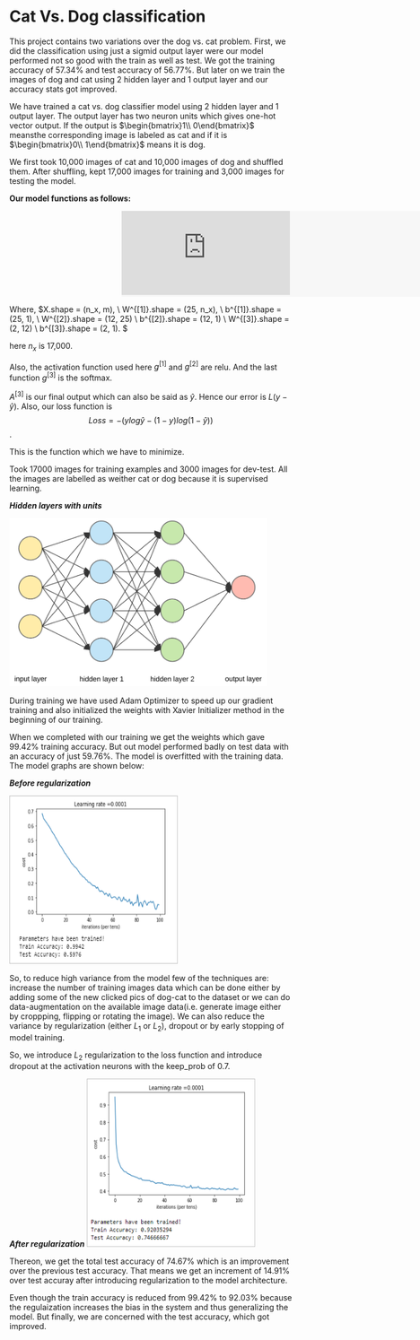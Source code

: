 # Cat Vs. Dog classification

This project contains two variations over the dog vs. cat problem. First, we did the classification using just a sigmid output layer were our model performed not so good with the train as well as test. We got the training accuracy of 57.34% and test accuracy of 56.77%. But later on we train the images of dog and cat using 2 hidden layer and 1 output layer and our accuracy stats got improved.

We have trained a cat vs. dog classifier model using 2 hidden layer and 1 output layer. The output layer has two neuron units which gives one-hot vector output. If the output is $\begin{bmatrix}1\\ 0\end{bmatrix}$ meansthe corresponding image is labeled as cat and if it is $\begin{bmatrix}0\\ 1\end{bmatrix}$ means it is dog.

We first took 10,000 images of cat and 10,000 images of dog and shuffled them. After shuffling, kept 17,000 images for training and 3,000 images for testing the model.

**Our model functions as follows:**
<div style="background:#F7F7F7;width:600px;margin-left:200px">
    
![model equation](https://latex.codecogs.com/gif.latex?%24%24Z%5E%7B%5B1%5D%7D%20%3D%20W%5E%7B%5B1%5D%7DX%20&plus;%20b%5E%7B%5B1%5D%7D%20%5C%5C%20A%5E%7B%5B1%5D%7D%20%3D%20g%5E%7B%5B1%5D%7D%28Z%5E%7B%5B1%5D%7D%29%20%5C%5C%20Z%5E%7B%5B2%5D%7D%20%3D%20W%5E%7B%5B2%5D%7DA%5E%7B%5B1%5D%7D%20&plus;%20b%5E%7B%5B2%5D%7D%20%5C%5C%20A%5E%7B%5B2%5D%7D%20%3D%20g%5E%7B%5B2%5D%7D%28Z%5E%7B%5B2%5D%7D%29%20%5C%5C%20Z%5E%7B%5B3%5D%7D%20%3D%20W%5E%7B%5B3%5D%7DA%5E%7B%5B2%5D%7D%20&plus;%20b%5E%7B%5B3%5D%7D%20%5C%5C%20A%5E%7B%5B3%5D%7D%20%3D%20g%5E%7B%5B3%5D%7D%28Z%5E%7B%5B3%5D%7D%29%24%24)

</div>

Where, $X.shape = (n_x, m), \\ W^{[1]}.shape = (25, n_x),  \\ b^{[1]}.shape = (25, 1),  \\ W^{[2]}.shape = (12, 25) \\ b^{[2]}.shape = (12, 1) \\ W^{[3]}.shape = (2, 12) \\ b^{[3]}.shape = (2, 1). $

here $n_x$ is 17,000.

Also, the activation function used here $g^{[1]}$ and $g^{[2]}$ are relu. And the last function $g^{[3]}$ is the softmax.

$A^{[3]}$ is our final output which can also be said as $\hat{y}$. Hence our error is $L(y - \hat{y})$. Also, our loss function is $$Loss = -(ylog\hat{y} -(1-y)log(1 - \hat{y}))$$.

This is the function which we have to minimize.

Took 17000 images for training examples and 3000 images for dev-test. All the images are labelled as weither cat or dog because it is supervised learning.


<b><i>Hidden layers with units </i></b>

<img src = "./images/fig3.png" style="height:300px;width:400;">

During training we have used Adam Optimizer to speed up our gradient training and also initialized the weights with Xavier Initializer method in the beginning of our training.

When we completed with our training we get the weights which gave 99.42% training accuracy. But out model performed badly on test data with an accuracy of just 59.76%. The model is overfitted with the training data. The model graphs are shown below:

***Before regularization***
<div class = "row"><img src = "./images/fig4.PNG" style="height:300px;width:300px">
    
So, to reduce high variance from the model few of the techniques are: increase the number of training images data which can be done either by adding some of the new clicked pics of dog-cat to the dataset or we can do data-augmentation on the available image data(i.e. generate image either by  croppping, flipping or rotating the image). We can also reduce the variance by regularization (either $L_1$ or $L_2$), dropout or by early stopping of model training.

So, we introduce $L_2$ regularization to the loss function and introduce dropout at the activation neurons with the keep_prob of 0.7. 
    
***After regularization***
<img src = "./images/fig5.PNG" style="height:300px;width:300px"></div>

Thereon, we get the total test accuracy of 74.67% which is an improvement over the previous test accuracy. That means we get an increment of 14.91% over test accuray after introducing regularization to the model architecture.

Even though the train accuracy is reduced from 99.42% to 92.03% because the regulaization increases the bias in the system and thus generalizing the model. But finally, we are concerned with the test accuracy, which got improved.

